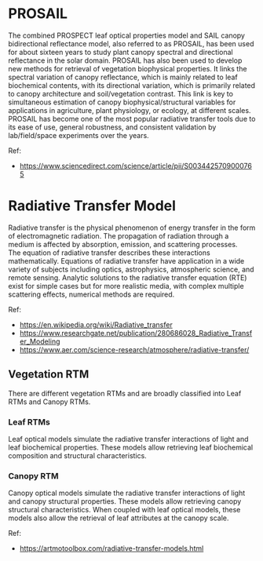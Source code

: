 # PROSAIL

The combined PROSPECT leaf optical properties model and SAIL canopy bidirectional reflectance model, also referred to as PROSAIL, has been used for about sixteen years to study plant canopy spectral and directional reflectance in the solar domain. PROSAIL has also been used to develop new methods for retrieval of vegetation biophysical properties. It links the spectral variation of canopy reflectance, which is mainly related to leaf biochemical contents, with its directional variation, which is primarily related to canopy architecture and soil/vegetation contrast. This link is key to simultaneous estimation of canopy biophysical/structural variables for applications in agriculture, plant physiology, or ecology, at different scales. PROSAIL has become one of the most popular radiative transfer tools due to its ease of use, general robustness, and consistent validation by lab/field/space experiments over the years.

Ref: 
* https://www.sciencedirect.com/science/article/pii/S0034425709000765

# Radiative Transfer Model

Radiative transfer is the physical phenomenon of energy transfer in the form of electromagnetic radiation. The propagation of radiation through a medium is affected by absorption, emission, and scattering processes. The equation of radiative transfer describes these interactions mathematically. Equations of radiative transfer have application in a wide variety of subjects including optics, astrophysics, atmospheric science, and remote sensing. Analytic solutions to the radiative transfer equation (RTE) exist for simple cases but for more realistic media, with complex multiple scattering effects, numerical methods are required.

Ref: 
* https://en.wikipedia.org/wiki/Radiative_transfer
* https://www.researchgate.net/publication/280686028_Radiative_Transfer_Modeling
* https://www.aer.com/science-research/atmosphere/radiative-transfer/

## Vegetation RTM
There are different vegetation RTMs and are broadly classified into Leaf RTMs and Canopy RTMs. 

### Leaf RTMs 

Leaf optical models simulate the radiative transfer interactions of light and leaf biochemical properties. These models allow retrieving leaf biochemical composition and structural characteristics. 

### Canopy RTM

Canopy optical models simulate the radiative transfer interactions of light and canopy structural properties. These models allow retrieving canopy structural characteristics. When coupled with leaf optical models, these models also allow the retrieval of leaf attributes at the canopy scale.

Ref: 
- https://artmotoolbox.com/radiative-transfer-models.html